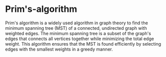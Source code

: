 # Prim's-algorithm
Prim's algorithm is a widely used algorithm in graph theory to find the minimum spanning tree (MST) of a connected, undirected graph with weighted edges. 
The minimum spanning tree is a subset of the graph's edges that connects all vertices together while minimizing the total edge weight. 
This algorithm ensures that the MST is found efficiently by selecting edges with the smallest weights in a greedy manner.
